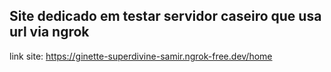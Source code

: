 ## Site dedicado em testar servidor caseiro que usa url via ngrok
link site: https://ginette-superdivine-samir.ngrok-free.dev/home
